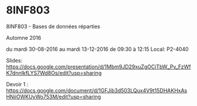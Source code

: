 # 8INF803

8INF803 - Bases de données réparties

Automne 2016

du	mardi	30-08-2016	au	mardi	13-12-2016	de	09:30	à	12:15	Local:	P2-4040	

Slides:
https://docs.google.com/presentation/d/1Mbm9JD29xuZgOCiTbW_Pv_FzWfK7dnnIkfLYS7Wd8Os/edit?usp=sharing

Devoir 1 :
https://docs.google.com/document/d/1GFJib3d503LQux4V9t15DHAKHxAsHNiiOWKUyWo753M/edit?usp=sharing


